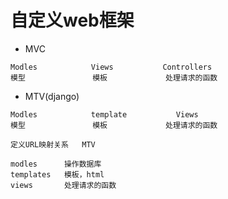 # 自定义web框架

- MVC
```
Modles            Views           Controllers
模型               模板             处理请求的函数
```

- MTV(django)
```
Modles            template           Views
模型               模板             处理请求的函数

定义URL映射关系   MTV
```

```
modles      操作数据库
templates   模板，html
views       处理请求的函数
```
